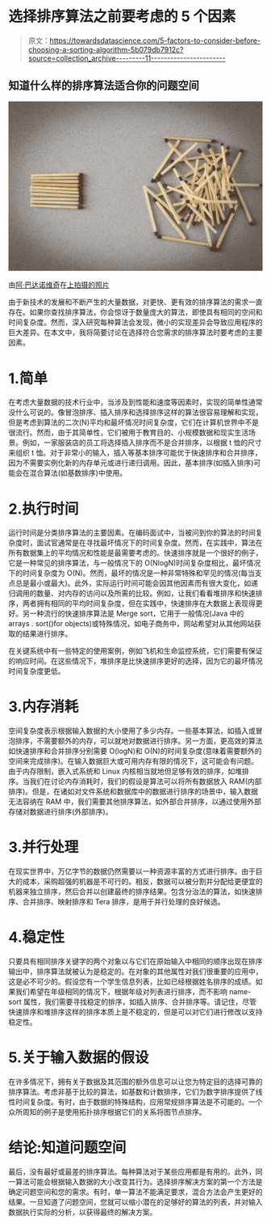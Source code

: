 # 选择排序算法之前要考虑的 5 个因素

> 原文：<https://towardsdatascience.com/5-factors-to-consider-before-choosing-a-sorting-algorithm-5b079db7912c?source=collection_archive---------11----------------------->

## 知道什么样的排序算法适合你的问题空间

![](img/3f5e211447c923e998aa28a62da73884.png)

由[阿·巴达诺维奇](https://www.istockphoto.com/portfolio/AlexanderBogdanovich)在[上拍摄的照片](https://www.istockphoto.com/)

由于新技术的发展和不断产生的大量数据，对更快、更有效的排序算法的需求一直存在。如果你查找排序算法，你会惊讶于数量庞大的算法，即使具有相同的空间和时间复杂度。然而，深入研究每种算法会发现，微小的实现差异会导致应用程序的巨大差异。在本文中，我将简要讨论在选择符合您需求的排序算法时要考虑的主要因素。

# 1.简单

在考虑大量数据的技术行业中，当涉及到性能和速度等因素时，实现的简单性通常没什么可说的。像冒泡排序、插入排序和选择排序这样的算法很容易理解和实现，但是考虑到算法的二次(N)平均和最坏情况时间复杂度，它们在计算机世界中不是很流行。然而，由于其简单性，它们被用于教育目的、小规模数据和现实生活场景。例如，一家服装店的员工将选择插入排序而不是合并排序，以根据 t 恤的尺寸来组织 t 恤。对于非常小的输入，插入等基本排序可能优于快速排序和合并排序，因为不需要实例化新的内存单元或进行递归调用。因此，基本排序(如插入排序)可能会在混合算法(如基数排序)中使用。

# 2.执行时间

运行时间是分类排序算法的主要因素。在编码面试中，当被问到你的算法的时间复杂度时，面试官通常是在寻找最坏情况下的时间复杂度。然而，在实践中，算法在所有数据集上的平均情况和性能是最需要考虑的。快速排序就是一个很好的例子，它是一种常见的排序算法，与一般情况下的 O(NlogN)时间复杂度相比，最坏情况下的时间复杂度为 O(N)。然而，最坏的情况是一种非常特殊和罕见的情况(每当支点总是最小或最大)。此外，实际运行时间可能会因其他因素而有很大变化，如递归调用的数量、对内存的访问以及所需的比较。例如，让我们看看堆排序和快速排序，两者拥有相同的平均时间复杂度，但在实践中，快速排序在大数据上表现得更好。另一种流行的快速排序算法是 Merge sort，它用于一般情况(Java 中的 arrays . sort()for objects)或特殊情况，如电子商务中，网站希望对从其他网站获取的结果进行排序。

在关键系统中有一些特定的使用案例，例如飞机和生命监控系统，它们需要有保证的响应时间。在这些情况下，堆排序是比快速排序更好的选择，因为它的最坏情况时间复杂度更低。

# 3.内存消耗

空间复杂度表示根据输入数据的大小使用了多少内存。一些基本算法，如插入或冒泡排序，不需要额外的内存，可以就地对数据进行排序。另一方面，更高效的算法如快速排序和合并排序分别需要 O(logN)和 O(N)的时间复杂度(意味着需要额外的空间来完成排序)。在输入数据巨大或可用内存有限的情况下，这可能会有问题。由于内存限制，嵌入式系统和 Linux 内核相当就地但足够有效的排序，如堆排序。当我们在讨论内存消耗时，我们的假设是算法可以将所有数据放入 RAM(内部排序)。但是，在诸如对文件系统和数据库中的数据进行排序的场景中，输入数据无法容纳在 RAM 中，我们需要其他排序算法，如外部合并排序，以通过使用外部存储对数据进行排序(外部排序)。

# 3.并行处理

在现实世界中，万亿字节的数据仍然需要以一种资源丰富的方式进行排序。由于巨大的成本，采购超强的机器是不可行的。相反，数据可以被分割并分配给更便宜的机器来独立排序，然后合并以创建最终的排序结果。包含分治法的算法，如快速排序、合并排序、映射排序和 Tera 排序，是用于并行处理的良好候选。

# 4.稳定性

只要具有相同排序关键字的两个对象以与它们在原始输入中相同的顺序出现在排序输出中，排序算法就被认为是稳定的。在对象的其他属性对我们很重要的应用中，这是必不可少的。假设您有一个学生信息列表，比如已经根据姓名排序的成绩。如果我们希望在年级相同的情况下，根据年级对列表进行排序，而不影响 name-sort 属性，我们需要寻找稳定的排序，如插入排序、合并排序等。请记住，尽管快速排序和堆排序这样的排序本质上是不稳定的，但是可以对它们进行修改以支持稳定性。

# 5.关于输入数据的假设

在许多情况下，拥有关于数据及其范围的额外信息可以让您为特定目的选择可靠的排序算法。考虑非基于比较的算法，如基数和计数排序，它们为数字排序提供了线性时间复杂度。有时，由于数据的特殊结构，应用常规排序算法是不可能的。一个众所周知的例子是使用拓扑排序根据它们的关系将图节点排序。

# 结论:知道问题空间

最后，没有最好或最差的排序算法。每种算法对于某些应用都是有用的。此外，同一算法可能会根据输入数据的大小改变其行为。选择排序解决方案的第一个方法是确定问题空间和您的需求。有时，单一算法不能满足要求，混合方法会产生更好的结果。一旦知道了问题空间，您就可以缩小潜在的足够好的算法的列表，并对输入数据执行实际的分析，以获得最终的解决方案。